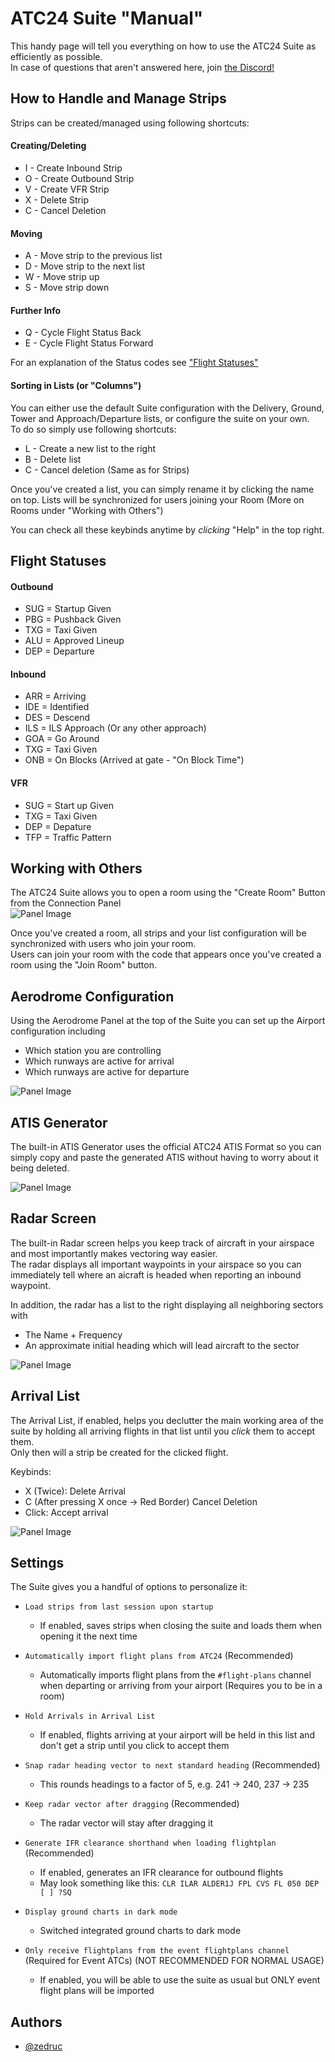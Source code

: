 # ATC24 Suite "Manual"

This handy page will tell you everything on how to use the ATC24 Suite as efficiently as possible.  
In case of questions that aren't answered here, join [the Discord!](https://discord.com/invite/EHxWfKEbrq)

## How to Handle and Manage Strips

Strips can be created/managed using following shortcuts:  

#### Creating/Deleting

- I - Create Inbound Strip
- O - Create Outbound Strip
- V - Create VFR Strip
- X - Delete Strip
- C - Cancel Deletion  

#### Moving

- A - Move strip to the previous list
- D - Move strip to the next list
- W - Move strip up
- S - Move strip down  

#### Further Info

- Q - Cycle Flight Status Back
- E - Cycle Flight Status Forward

For an explanation of the Status codes see ["Flight Statuses"](#flight-statuses)

#### Sorting in Lists (or "Columns")

You can either use the default Suite configuration with the Delivery, Ground, Tower and Approach/Departure lists, or configure the suite on your own.  
To do so simply use following shortcuts:  

- L - Create a new list to the right
- B - Delete list
- C - Cancel deletion (Same as for Strips)

Once you've created a list, you can simply rename it by clicking the name on top.
Lists will be synchronized for users joining your Room (More on Rooms under "Working with Others")

You can check all these keybinds anytime by *clicking* "Help" in the top right.

## Flight Statuses

#### Outbound

- SUG = Startup Given
- PBG = Pushback Given
- TXG = Taxi Given
- ALU = Approved Lineup
- DEP = Departure

#### Inbound

- ARR = Arriving
- IDE = Identified
- DES = Descend
- ILS = ILS Approach (Or any other approach)
- GOA = Go Around
- TXG = Taxi Given
- ONB = On Blocks (Arrived at gate - "On Block Time")

#### VFR

- SUG = Start up Given
- TXG = Taxi Given
- DEP = Depature
- TFP = Traffic Pattern

## Working with Others

The ATC24 Suite allows you to open a room using the "Create Room" Button from the Connection Panel  
![`Panel Image`](http://localhost:5500/public/help/images/connection_panel.png)  

Once you've created a room, all strips and your list configuration will be synchronized with users who join your room.  
Users can join your room with the code that appears once you've created a room using the "Join Room" button.

## Aerodrome Configuration

Using the Aerodrome Panel at the top of the Suite you can set up the Airport configuration including

- Which station you are controlling
- Which runways are active for arrival
- Which runways are active for departure

![`Panel Image`](https://zedruc.net/atc24-suite/help/images/aerodrome_panel.png)  

## ATIS Generator

The built-in ATIS Generator uses the official ATC24 ATIS Format so you can simply copy and paste the generated ATIS without having to worry about it being deleted.  

![`Panel Image`](https://zedruc.net/atc24-suite/help/images/atis_gen.png)  

## Radar Screen

The built-in Radar screen helps you keep track of aircraft in your airspace and most importantly makes vectoring way easier.  
The radar displays all important waypoints in your airspace so you can immediately tell where an aicraft is headed when reporting an inbound waypoint.  

In addition, the radar has a list to the right displaying all neighboring sectors with

- The Name + Frequency
- An approximate initial heading which will lead aircraft to the sector  

![`Panel Image`](https://zedruc.net/atc24-suite/help/images/radar.png)  

## Arrival List

The Arrival List, if enabled, helps you declutter the main working area of the suite by holding all arriving flights in that list until you *click* them to accept them.  
Only then will a strip be created for the clicked flight.  

Keybinds:
* X (Twice): Delete Arrival
* C (After pressing X once -> Red Border) Cancel Deletion
* Click: Accept arrival


![`Panel Image`](https://zedruc.net/atc24-suite/help/images/arrival_list.png)  

## Settings

The Suite gives you a handful of options to personalize it:

- `Load strips from last session upon startup`
  - If enabled, saves strips when closing the suite and loads them when opening it the next time

- `Automatically import flight plans from ATC24` (Recommended)
  - Automatically imports flight plans from the `#flight-plans` channel when departing or arriving from your airport (Requires you to be in a room)

- `Hold Arrivals in Arrival List`  
  - If enabled, flights arriving at your airport will be held in this list and don't get a strip until you click to accept them

- `Snap radar heading vector to next standard heading` (Recommended)
  - This rounds headings to a factor of 5, e.g. 241 -> 240, 237 -> 235

- `Keep radar vector after dragging` (Recommended)
  - The radar vector will stay after dragging it
  
- `Generate IFR clearance shorthand when loading flightplan` (Recommended)
  - If enabled, generates an IFR clearance for outbound flights
  - May look something like this: `CLR ILAR ALDER1J FPL CVS FL 050 DEP [ ] ?SQ`

- `Display ground charts in dark mode`
  - Switched integrated ground charts to dark mode

- `Only receive flightplans from the event flightplans channel` (Required for Event ATCs) (NOT RECOMMENDED FOR NORMAL USAGE)
  - If enabled, you will be able to use the suite as usual but ONLY event flight plans will be imported

  
## Authors

- [@zedruc](https://www.github.com/zedruc)
